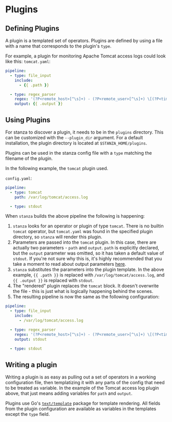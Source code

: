 # Plugins

## Defining Plugins

A plugin is a templated set of operators. Plugins are defined by using a file with a name that corresponds to the plugin's `type`.

For example, a plugin for monitoring Apache Tomcat access logs could look like this:
`tomcat.yaml`:
```yaml
pipeline:
  - type: file_input
    include:
      - {{ .path }}

  - type: regex_parser
    regex: '(?P<remote_host>[^\s]+) - (?P<remote_user>[^\s]+) \[(?P<timestamp>[^\]]+)\] "(?P<http_method>[A-Z]+) (?P<path>[^\s]+)[^"]+" (?P<http_status>\d+) (?P<bytes_sent>[^\s]+)'
    output: {{ .output }}
```

## Using Plugins

For stanza to discover a plugin, it needs to be in the `plugins` directory. This can be customized with the `--plugin_dir` argument. For a default installation, the plugin directory is located at `$STANZA_HOME/plugins`.

Plugins can be used in the stanza config file with a `type` matching the filename of the plugin.

In the following example, the `tomcat` plugin used. 

`config.yaml`:
```yaml
pipeline:
  - type: tomcat
    path: /var/log/tomcat/access.log

  - type: stdout
```

When `stanza` builds the above pipeline the following is happening:
1. `stanza` looks for an operator or plugin of type `tomcat`. There is no builtin `tomcat` operator, but `tomcat.yaml` was found in the specified plugin directory, so `stanza` will render this plugin.
2. Parameters are passed into the `tomcat` plugin. In this case, there are actually two parameters - `path` and `output`. `path` is explicitly declared, but the `output` parameter was omitted, so it has taken a default value of `stdout`. If you're not sure why this is, it's highly recommended that you take a moment to read about output parameters [here](/docs/pipeline.md).
3. `stanza` substitutes the parameters into the plugin template. In the above example, `{{ .path }}` is replaced with `/var/log/tomcat/access.log`, and `{{ .output }}` is replaced with `stdout`.
4. The "rendered" plugin replaces the `tomcat` block. It doesn't overwrite the file - this is just what is logically happening behind the scenes.
5. The resulting pipeline is now the same as the following configuration:
```yaml
pipeline:
  - type: file_input
    include:
      - /var/log/tomcat/access.log

  - type: regex_parser
    regex: '(?P<remote_host>[^\s]+) - (?P<remote_user>[^\s]+) \[(?P<timestamp>[^\]]+)\] "(?P<http_method>[A-Z]+) (?P<path>[^\s]+)[^"]+" (?P<http_status>\d+) (?P<bytes_sent>[^\s]+)'
    output: stdout
  
  - type: stdout
```


## Writing a plugin

Writing a plugin is as easy as pulling out a set of operators in a working configuration file, then templatizing it with any parts of the config that need to be treated as variable. In the example of the Tomcat access log plugin above, that just means adding variables for `path` and `output`.

Plugins use Go's [`text/template`](https://golang.org/pkg/text/template/) package for template rendering. All fields from the plugin configuration are available as variables in the templates except the `type` field.
